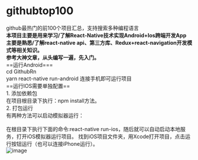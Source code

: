 # githubtop100
github最热门的前100个项目汇总，支持搜索多种编程语言</br>
<b>本项目主要是用来学习/了解React-Native技术实现Android+Ios跨端开发App
  </br>主要是熟悉/了解react-native api、第三方库、Redux+react-navigation开发模式等相关知识。
  </br>参考大神文章，从头编写一遍，先入门。</b>
</br>==运行Android===
</br>cd GithubRn
</br>yarn react-native run-android  连接手机即可运行项目
</br>==运行IOS需要单独配置==
</br>1. 添加依赖包
</br>在项目根目录下执行：npm install方法。
</br>2. 打包运行
</br>有两种方法可以启动模拟器运行：
</br></br>在根目录下执行下面的命令:react-native run-ios，随后就可以自动启动本地服务，打开iOS模拟器运行项目。
找到iOS项目文件夹，用Xcode打开项目，点击运行按钮运行（也可以连接iPhone运行）。
</br>
![image](https://github.com/pangzaifei/githubtop100/blob/main/hultw-m5e49.gif)


